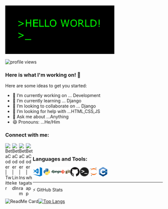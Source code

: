 <!--<h3 align="center">
![image](https://user-images.githubusercontent.com/6764957/87082196-3418a980-c25d-11ea-9987-0d9787d54100.png)
</h3> -->

[![image](https://raw.githubusercontent.com/badascoder/badascoder/main/hi.gif)](https://github.com/badascoder?tab=repositories)

<p>
  <img src="https://gpvc.arturio.dev/badascoder" alt="profile views">
</p>


### Here is what I'm working on! 👋


Here are some ideas to get you started:

- 🔭 I’m currently working on ... Development
- 🌱 I’m currently learning ... Django
- 👯 I’m looking to collaborate on ... Django
- 🤔 I’m looking for help with ...HTML,CSS,JS
- 💬 Ask me about ...Anything
- 😄 Pronouns: ...He/Him

### Connect with me:
[<img align="left" alt="BetaCoder | Twitter" width="22px" src="https://cdn.jsdelivr.net/npm/simple-icons@v3/icons/twitter.svg" />][twitter]
[<img align="left" alt="BetaCoder | LinkedIn" width="22px" src="https://cdn.jsdelivr.net/npm/simple-icons@v3/icons/linkedin.svg" />][linkedin]
[<img align="left" alt="BetaCoder | Instagram" width="22px" src="https://cdn.jsdelivr.net/npm/simple-icons@v3/icons/instagram.svg" />][instagram]
[<img align="left" alt="BetaCoder | whatsapp" width="22px" src="https://cdn.jsdelivr.net/npm/simple-icons@v3/icons/whatsapp.svg" />][whatsapp]
<br />

### Languages and Tools:

<img align="left" alt="Visual Studio Code" width="30px" src="https://raw.githubusercontent.com/github/explore/80688e429a7d4ef2fca1e82350fe8e3517d3494d/topics/visual-studio-code/visual-studio-code.png" />
<img align="left" alt="python" width="30px" src="https://raw.githubusercontent.com/github/explore/80688e429a7d4ef2fca1e82350fe8e3517d3494d/topics/python/python.png" />
<img align="left" alt="django" width="30px" src="https://raw.githubusercontent.com/github/explore/80688e429a7d4ef2fca1e82350fe8e3517d3494d/topics/django/django.png" />
<img align="left" alt="Git" width="30px" src="https://raw.githubusercontent.com/github/explore/80688e429a7d4ef2fca1e82350fe8e3517d3494d/topics/git/git.png" />
<img align="left" alt="GitHub" width="30px" src="https://raw.githubusercontent.com/github/explore/78df643247d429f6cc873026c0622819ad797942/topics/github/github.png" />
<img align="left" alt="Terminal" width="30px" src="https://raw.githubusercontent.com/github/explore/80688e429a7d4ef2fca1e82350fe8e3517d3494d/topics/terminal/terminal.png" />
<img align="left" alt="Jupyter Notebook" width="30px" src="https://raw.githubusercontent.com/github/explore/80688e429a7d4ef2fca1e82350fe8e3517d3494d/topics/jupyter-notebook/jupyter-notebook.png" />
<img align="left" alt="C++" width="30px" src="https://raw.githubusercontent.com/github/explore/80688e429a7d4ef2fca1e82350fe8e3517d3494d/topics/cpp/cpp.png" />
<br />
<br />

---
:zap: GitHub Stats

![ReadMe Card](https://github-readme-stats.codestackr.vercel.app/api?username=badascoder&show_icons=true&theme=radical)[![Top Langs](https://github-readme-stats.vercel.app/api/top-langs/?username=badascoder&layout=compact&theme=radical)](https://github.com/badascoder/)


[twitter]: https://twitter.com/KotreshGB4
[instagram]: https://www.instagram.com/mr_kotresh_gb/?hl=en
[linkedin]: https://www.linkedin.com/in/kotresh-g-36970a171/
[whatsapp]: https://wa.me/+918884861800
